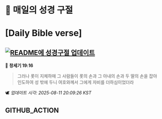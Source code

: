 # 🙏 매일의 성경 구절
# [Daily Bible verse]
## [![README에 성경구절 업데이트](https://github.com/DONGSUKA/first_test/actions/workflows/update-readme-bible.yml/badge.svg)](https://github.com/DONGSUKA/first_test/actions/workflows/update-readme-bible.yml)
<!-- START_BIBLE_VERSE -->
📖 **창세기 19:16**
> 그러나 롯이 지체하매 그 사람들이 롯의 손과 그 아내의 손과 두 딸의 손을 잡아 인도하여 성 밖에 두니 여호와께서 그에게 자비를 더하심이었더라

🕊️ _업데이트 시각: 2025-08-11 20:09:26 KST_
  <!-- END_BIBLE_VERSE -->
## GITHUB_ACTION
